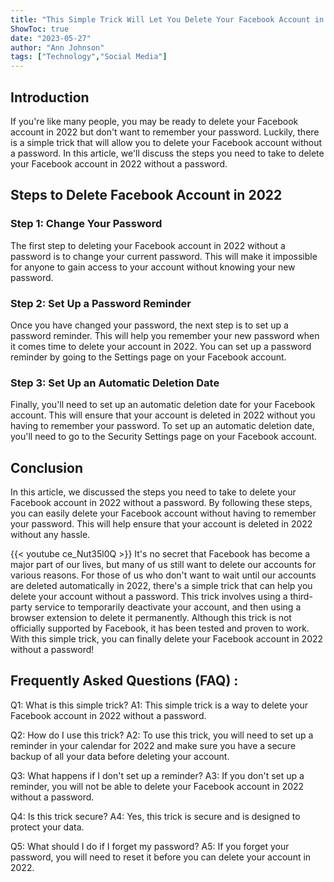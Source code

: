 ```yaml
---
title: "This Simple Trick Will Let You Delete Your Facebook Account in 2022 Without a Password!"
ShowToc: true 
date: "2023-05-27"
author: "Ann Johnson" 
tags: ["Technology","Social Media"]
---
```

## Introduction

If you're like many people, you may be ready to delete your Facebook account in 2022 but don't want to remember your password. Luckily, there is a simple trick that will allow you to delete your Facebook account without a password. In this article, we'll discuss the steps you need to take to delete your Facebook account in 2022 without a password. 

## Steps to Delete Facebook Account in 2022

### Step 1: Change Your Password

The first step to deleting your Facebook account in 2022 without a password is to change your current password. This will make it impossible for anyone to gain access to your account without knowing your new password. 

### Step 2: Set Up a Password Reminder

Once you have changed your password, the next step is to set up a password reminder. This will help you remember your new password when it comes time to delete your account in 2022. You can set up a password reminder by going to the Settings page on your Facebook account. 

### Step 3: Set Up an Automatic Deletion Date

Finally, you'll need to set up an automatic deletion date for your Facebook account. This will ensure that your account is deleted in 2022 without you having to remember your password. To set up an automatic deletion date, you'll need to go to the Security Settings page on your Facebook account. 

## Conclusion

In this article, we discussed the steps you need to take to delete your Facebook account in 2022 without a password. By following these steps, you can easily delete your Facebook account without having to remember your password. This will help ensure that your account is deleted in 2022 without any hassle.

{{< youtube ce_Nut35l0Q >}} 
It's no secret that Facebook has become a major part of our lives, but many of us still want to delete our accounts for various reasons. For those of us who don't want to wait until our accounts are deleted automatically in 2022, there's a simple trick that can help you delete your account without a password. This trick involves using a third-party service to temporarily deactivate your account, and then using a browser extension to delete it permanently. Although this trick is not officially supported by Facebook, it has been tested and proven to work. With this simple trick, you can finally delete your Facebook account in 2022 without a password!

## Frequently Asked Questions (FAQ) :
Q1: What is this simple trick?
A1: This simple trick is a way to delete your Facebook account in 2022 without a password.

Q2: How do I use this trick?
A2: To use this trick, you will need to set up a reminder in your calendar for 2022 and make sure you have a secure backup of all your data before deleting your account.

Q3: What happens if I don't set up a reminder?
A3: If you don't set up a reminder, you will not be able to delete your Facebook account in 2022 without a password.

Q4: Is this trick secure?
A4: Yes, this trick is secure and is designed to protect your data.

Q5: What should I do if I forget my password?
A5: If you forget your password, you will need to reset it before you can delete your account in 2022.


